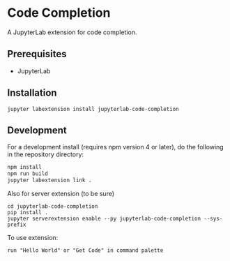 # Code Completion

A JupyterLab extension for code completion.

## Prerequisites

* JupyterLab

## Installation
```
jupyter labextension install jupyterlab-code-completion
```

## Development
For a development install (requires npm version 4 or later), do the following in the repository directory:

```bash
npm install
npm run build
jupyter labextension link .
```

Also for server extension (to be sure)

```
cd jupyterlab-code-completion
pip install .
jupyter serverextension enable --py jupyterlab-code-completion --sys-prefix
```

To use extension:
```
run "Hello World" or "Get Code" in command palette
```
